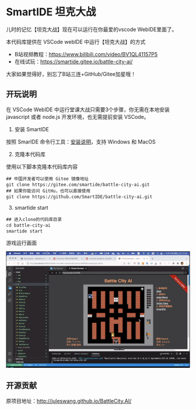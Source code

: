 # SmartIDE 坦克大战

儿时的记忆【坦克大战】现在可以运行在你最爱的vscode WebIDE里面了。

本代码库提供在 VSCode webIDE 中运行【坦克大战】的方式

- B站视频教程：https://www.bilibili.com/video/BV1QL41157P5
- 在线试玩：https://smartide.gitee.io/battle-city-ai/

大家如果觉得好，别忘了B站三连+GitHub/Gitee加星哦！

## 开玩说明

在 VSCode WebIDE 中运行堂课大战只需要3个步骤，你无需在本地安装 javascript 或者 node.js 开发环境，也无需提前安装 VSCode。

1. 安装 SmartIDE

  按照 SmarIDE 命令行工具：[安装说明](https://smartide.cn/zh/docs/install/)，支持 Windows 和 MacOS

2. 克隆本代码库

  使用以下脚本克隆本代码库内容
  ```shell
  ## 中国开发者可以使用 Gitee 镜像地址
  git clone https://gitee.com/smartide/battle-city-ai.git
  ## 如果你能访问 GitHu，也可以直接使用
  git clone https://github.com/SmartIDE/battle-city-ai.git
  ```

3. smartide start

  ```shell
  ## 进入clone的代码库目录
  cd battle-city-ai
  smartide start
  ```

游戏运行画面

![坦克大战](tank-game.png)


## 开源贡献

原项目地址：http://juleswang.github.io/BattleCity.AI/
